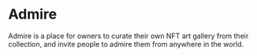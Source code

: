 # Admire

Admire is a place for owners to curate their own NFT art gallery from their collection, and invite people to admire them from anywhere in the world.
